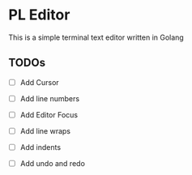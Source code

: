 # PL Editor
This is a simple terminal text editor written in Golang

## TODOs

- [ ] Add Cursor

- [ ] Add line numbers

- [ ] Add Editor Focus

- [ ] Add line wraps

- [ ] Add indents

- [ ] Add undo and redo
